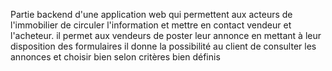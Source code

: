 Partie backend d'une application web qui permettent aux acteurs de l'immobilier de circuler l'information et mettre en contact vendeur et l'acheteur.
il permet aux vendeurs de poster leur annonce en mettant à leur disposition des formulaires il donne la possibilité au client de consulter les annonces et choisir bien selon critères bien définis
